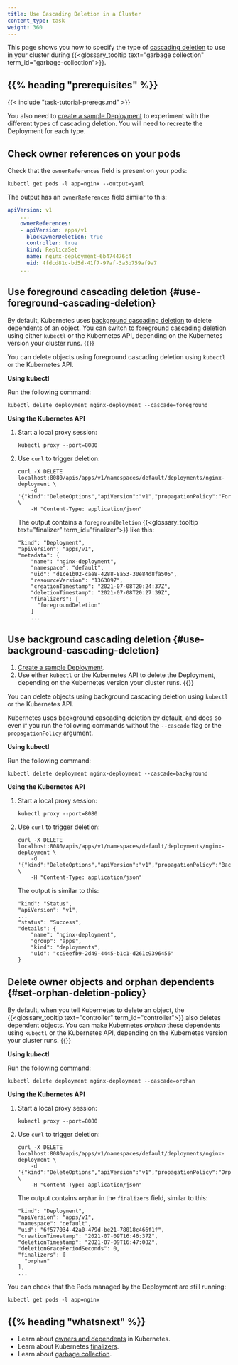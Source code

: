 ```yaml
---
title: Use Cascading Deletion in a Cluster
content_type: task
weight: 360
---
```


<!--overview-->

This page shows you how to specify the type of
[cascading deletion](/docs/concepts/architecture/garbage-collection/#cascading-deletion)
to use in your cluster during {{<glossary_tooltip text="garbage collection" term_id="garbage-collection">}}.

## {{% heading "prerequisites" %}}

{{< include "task-tutorial-prereqs.md" >}}

You also need to [create a sample Deployment](/docs/tasks/run-application/run-stateless-application-deployment/#creating-and-exploring-an-nginx-deployment) 
to experiment with the different types of cascading deletion. You will need to
recreate the Deployment for each type.

## Check owner references on your pods

Check that the `ownerReferences` field is present on your pods:

```shell 
kubectl get pods -l app=nginx --output=yaml
```

The output has an `ownerReferences` field similar to this:

```yaml
apiVersion: v1
    ...
    ownerReferences:
    - apiVersion: apps/v1
      blockOwnerDeletion: true
      controller: true
      kind: ReplicaSet
      name: nginx-deployment-6b474476c4
      uid: 4fdcd81c-bd5d-41f7-97af-3a3b759af9a7
    ...
```

## Use foreground cascading deletion {#use-foreground-cascading-deletion}

By default, Kubernetes uses [background cascading deletion](/docs/concepts/architecture/garbage-collection/#background-deletion)
to delete dependents of an object. You can switch to foreground cascading deletion
using either `kubectl` or the Kubernetes API, depending on the Kubernetes
version your cluster runs. {{<version-check>}}


You can delete objects using foreground cascading deletion using `kubectl` or the
Kubernetes API.

**Using kubectl**

Run the following command:
<!--TODO: verify release after which the --cascade flag is switched to a string in https://github.com/kubernetes/kubectl/commit/fd930e3995957b0093ecc4b9fd8b0525d94d3b4e-->

```shell
kubectl delete deployment nginx-deployment --cascade=foreground
```

**Using the Kubernetes API**

1. Start a local proxy session:

   ```shell
   kubectl proxy --port=8080
   ```

1. Use `curl` to trigger deletion:

   ```shell
   curl -X DELETE localhost:8080/apis/apps/v1/namespaces/default/deployments/nginx-deployment \
       -d '{"kind":"DeleteOptions","apiVersion":"v1","propagationPolicy":"Foreground"}' \
       -H "Content-Type: application/json"
   ```

   The output contains a `foregroundDeletion` {{<glossary_tooltip text="finalizer" term_id="finalizer">}}
   like this:

   ```
   "kind": "Deployment",
   "apiVersion": "apps/v1",
   "metadata": {
       "name": "nginx-deployment",
       "namespace": "default",
       "uid": "d1ce1b02-cae8-4288-8a53-30e84d8fa505",
       "resourceVersion": "1363097",
       "creationTimestamp": "2021-07-08T20:24:37Z",
       "deletionTimestamp": "2021-07-08T20:27:39Z",
       "finalizers": [
         "foregroundDeletion"
       ]
       ...
   ```


## Use background cascading deletion {#use-background-cascading-deletion}

1. [Create a sample Deployment](/docs/tasks/run-application/run-stateless-application-deployment/#creating-and-exploring-an-nginx-deployment).
1. Use either `kubectl` or the Kubernetes API to delete the Deployment,
   depending on the Kubernetes version your cluster runs. {{<version-check>}}


You can delete objects using background cascading deletion using `kubectl`
or the Kubernetes API.

Kubernetes uses background cascading deletion by default, and does so
even if you run the following commands without the `--cascade` flag or the
`propagationPolicy` argument.

**Using kubectl**

Run the following command:

```shell
kubectl delete deployment nginx-deployment --cascade=background
```

**Using the Kubernetes API**

1. Start a local proxy session:

   ```shell
   kubectl proxy --port=8080
   ```

1. Use `curl` to trigger deletion:

   ```shell
   curl -X DELETE localhost:8080/apis/apps/v1/namespaces/default/deployments/nginx-deployment \
       -d '{"kind":"DeleteOptions","apiVersion":"v1","propagationPolicy":"Background"}' \
       -H "Content-Type: application/json"
   ```

   The output is similar to this:

   ```
   "kind": "Status",
   "apiVersion": "v1",
   ...
   "status": "Success",
   "details": {
       "name": "nginx-deployment",
       "group": "apps",
       "kind": "deployments",
       "uid": "cc9eefb9-2d49-4445-b1c1-d261c9396456"
   }
   ```


## Delete owner objects and orphan dependents {#set-orphan-deletion-policy}

By default, when you tell Kubernetes to delete an object, the
{{<glossary_tooltip text="controller" term_id="controller">}} also deletes
dependent objects. You can make Kubernetes *orphan* these dependents using
`kubectl` or the Kubernetes API, depending on the Kubernetes version your
cluster runs. {{<version-check>}}


**Using kubectl**

Run the following command:

```shell
kubectl delete deployment nginx-deployment --cascade=orphan
```

**Using the Kubernetes API**

1. Start a local proxy session:

   ```shell
   kubectl proxy --port=8080
   ```

1. Use `curl` to trigger deletion:

   ```shell
   curl -X DELETE localhost:8080/apis/apps/v1/namespaces/default/deployments/nginx-deployment \
       -d '{"kind":"DeleteOptions","apiVersion":"v1","propagationPolicy":"Orphan"}' \
       -H "Content-Type: application/json"
   ```

   The output contains `orphan` in the `finalizers` field, similar to this:

   ```
   "kind": "Deployment",
   "apiVersion": "apps/v1",
   "namespace": "default",
   "uid": "6f577034-42a0-479d-be21-78018c466f1f",
   "creationTimestamp": "2021-07-09T16:46:37Z",
   "deletionTimestamp": "2021-07-09T16:47:08Z",
   "deletionGracePeriodSeconds": 0,
   "finalizers": [
     "orphan"
   ],
   ...
   ```


You can check that the Pods managed by the Deployment are still running:

```shell
kubectl get pods -l app=nginx
```

## {{% heading "whatsnext" %}}

* Learn about [owners and dependents](/docs/concepts/overview/working-with-objects/owners-dependents/) in Kubernetes.
* Learn about Kubernetes [finalizers](/docs/concepts/overview/working-with-objects/finalizers/).
* Learn about [garbage collection](/docs/concepts/architecture/garbage-collection/).

